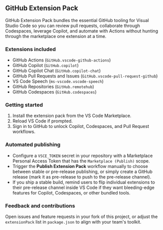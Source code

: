 ## GitHub Extension Pack

GitHub Extension Pack bundles the essential GitHub tooling for Visual Studio Code so you can review pull requests, collaborate through Codespaces, leverage Copilot, and automate with Actions without hunting through the marketplace one extension at a time.

### Extensions included
- GitHub Actions (`GitHub.vscode-github-actions`)
- GitHub Copilot (`GitHub.copilot`)
- GitHub Copilot Chat (`GitHub.copilot-chat`)
- GitHub Pull Requests and Issues (`GitHub.vscode-pull-request-github`)
- VS Code Speech (`ms-vscode.vscode-speech`)
- GitHub Repositories (`GitHub.remotehub`)
- GitHub Codespaces (`GitHub.codespaces`)

### Getting started
1. Install the extension pack from the VS Code Marketplace.
2. Reload VS Code if prompted.
3. Sign in to GitHub to unlock Copilot, Codespaces, and Pull Request workflows.

### Automated publishing
- Configure a `VSCE_TOKEN` secret in your repository with a Marketplace Personal Access Token that has the `Marketplace (Publish)` scope.
- Trigger the **Publish Extension Pack** workflow manually to choose between stable or pre-release publishing, or simply create a GitHub release (mark it as pre-release to push to the pre-release channel).
- If you ship a stable build, remind users to flip individual extensions to their pre-release channel inside VS Code if they want bleeding-edge features for Copilot, Codespaces, or other bundled tools.

### Feedback and contributions
Open issues and feature requests in your fork of this project, or adjust the `extensionPack` list in `package.json` to align with your team's toolkit.
